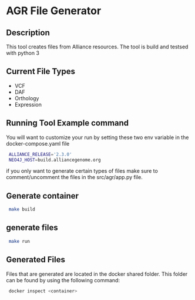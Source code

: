 # AGR File Generator

## Description

This tool creates files from Alliance resources. The tool is build and testsed with python 3

## Current File Types

- VCF
- DAF
- Orthology
- Expression

## Running Tool Example command

You will want to customize your run by setting these two env variable in the docker-compose.yaml file

```bash
 ALLIANCE_RELEASE='2.3.0'
 NEO4J_HOST=build.alliancegenome.org
```

if you only want to generate certain types of files make sure to comment/uncomment the files in the src/agr/app.py file.

## Generate container

```bash
 make build
```

## generate files

```bash
 make run
```

## Generated Files

Files that are generated are located in the docker shared folder. This folder can be found by using the following command:

```bash
 docker inspect <container>
```
